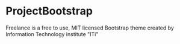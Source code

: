 # ProjectBootstrap
Freelance is a free to use, MIT licensed Bootstrap theme created by Information Technology institute "ITi"
